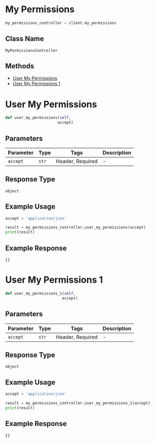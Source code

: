 # My Permissions

```python
my_permissions_controller = client.my_permissions
```

## Class Name

`MyPermissionsController`

## Methods

* [User My Permissions](../../doc/controllers/my-permissions.md#user-my-permissions)
* [User My Permissions 1](../../doc/controllers/my-permissions.md#user-my-permissions-1)


# User My Permissions

```python
def user_my_permissions(self,
                       accept)
```

## Parameters

| Parameter | Type | Tags | Description |
|  --- | --- | --- | --- |
| `accept` | `str` | Header, Required | - |

## Response Type

`object`

## Example Usage

```python
accept = 'application/json'

result = my_permissions_controller.user_my_permissions(accept)
print(result)
```

## Example Response

```
{}
```


# User My Permissions 1

```python
def user_my_permissions_1(self,
                         accept)
```

## Parameters

| Parameter | Type | Tags | Description |
|  --- | --- | --- | --- |
| `accept` | `str` | Header, Required | - |

## Response Type

`object`

## Example Usage

```python
accept = 'application/json'

result = my_permissions_controller.user_my_permissions_1(accept)
print(result)
```

## Example Response

```
{}
```

